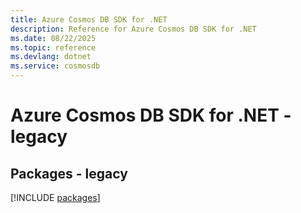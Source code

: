 ```yaml
---
title: Azure Cosmos DB SDK for .NET
description: Reference for Azure Cosmos DB SDK for .NET
ms.date: 08/22/2025
ms.topic: reference
ms.devlang: dotnet
ms.service: cosmosdb
---
```

# Azure Cosmos DB SDK for .NET - legacy
## Packages - legacy
[!INCLUDE [packages](cosmos-db-index.md)]